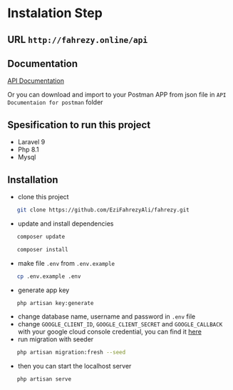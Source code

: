 # Instalation Step

## URL `http://fahrezy.online/api`

## Documentation

[API Documentation](https://documenter.getpostman.com/view/12558616/2sA3QmCuY3)

Or you can download and import to your Postman APP from json file in `API Documentaion for postman` folder

## Spesification to run this project

-   Laravel 9
-   Php 8.1
-   Mysql

## Installation

-   clone this project

```bash
   git clone https://github.com/EziFahrezyAli/fahrezy.git
```

-   update and install dependencies

```bash
   composer update

   composer install
```

-   make file `.env` from `.env.example`

```bash
   cp .env.example .env
```

-   generate app key

```bash
   php artisan key:generate
```

-   change database name, username and password in `.env` file
-   change `GOOGLE_CLIENT_ID`, `GOOGLE_CLIENT_SECRET` and `GOOGLE_CALLBACK` with your google cloud console credential, you can find it [here](https://console.cloud.google.com/)
-   run migration with seeder

```bash
   php artisan migration:fresh --seed
```

-   then you can start the localhost server

```bash
   php artisan serve
```
